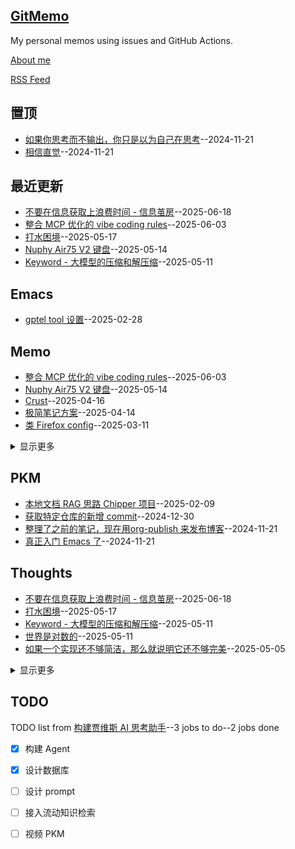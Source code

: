 ## [GitMemo](https://vandeefeng.github.io/gitmemo/)
My personal memos using issues and GitHub Actions.

[About me](https://github.com/VandeeFeng/gitmemo/issues/12)

[RSS Feed](https://raw.githubusercontent.com/VandeeFeng/gitmemo/main/feed.xml)

## 置顶
- [如果你思考而不输出，你只是以为自己在思考](https://github.com/VandeeFeng/gitmemo/issues/7)--2024-11-21
- [相信直觉](https://github.com/VandeeFeng/gitmemo/issues/2)--2024-11-21
## 最近更新
- [不要在信息获取上浪费时间 - 信息茧房](https://github.com/VandeeFeng/gitmemo/issues/60)--2025-06-18
- [整合 MCP 优化的 vibe coding rules](https://github.com/VandeeFeng/gitmemo/issues/59)--2025-06-03
- [打水困境](https://github.com/VandeeFeng/gitmemo/issues/58)--2025-05-17
- [Nuphy Air75 V2 键盘](https://github.com/VandeeFeng/gitmemo/issues/57)--2025-05-14
- [Keyword - 大模型的压缩和解压缩](https://github.com/VandeeFeng/gitmemo/issues/56)--2025-05-11
## Emacs

- [gptel tool 设置](https://github.com/VandeeFeng/gitmemo/issues/44)--2025-02-28
## Memo

- [整合 MCP 优化的 vibe coding rules](https://github.com/VandeeFeng/gitmemo/issues/59)--2025-06-03
- [Nuphy Air75 V2 键盘](https://github.com/VandeeFeng/gitmemo/issues/57)--2025-05-14
- [Crust](https://github.com/VandeeFeng/gitmemo/issues/52)--2025-04-16
- [极简笔记方案](https://github.com/VandeeFeng/gitmemo/issues/51)--2025-04-14
- [类 Firefox config](https://github.com/VandeeFeng/gitmemo/issues/47)--2025-03-11
<details><summary>显示更多</summary>

- [又突然想学数学了](https://github.com/VandeeFeng/gitmemo/issues/46)--2025-03-11
- [gptel tool 设置](https://github.com/VandeeFeng/gitmemo/issues/44)--2025-02-28
- [Cloudflare R2  图床防爬](https://github.com/VandeeFeng/gitmemo/issues/42)--2025-02-27
- [非必要别更新！！！](https://github.com/VandeeFeng/gitmemo/issues/41)--2025-02-25
- [现在的信息太无聊了](https://github.com/VandeeFeng/gitmemo/issues/40)--2025-02-25
- [Gemini 的 personality 也挺好玩的](https://github.com/VandeeFeng/gitmemo/issues/39)--2025-02-19
- [记录我第一个被采纳的 issue](https://github.com/VandeeFeng/gitmemo/issues/38)--2025-02-15
- [泡泡就是这么吹起来的](https://github.com/VandeeFeng/gitmemo/issues/36)--2025-02-10
- [个人摄影网站搞定](https://github.com/VandeeFeng/gitmemo/issues/31)--2025-01-08
- [好东西越来越难被看到了](https://github.com/VandeeFeng/gitmemo/issues/30)--2025-01-05
- [Rime 启用语言模型之后更智能了！](https://github.com/VandeeFeng/gitmemo/issues/27)--2024-12-21
- [Gemini 2.0 挺强的](https://github.com/VandeeFeng/gitmemo/issues/25)--2024-12-15
- [流动知识检索的构建要抓紧了](https://github.com/VandeeFeng/gitmemo/issues/19)--2024-12-05
- [刚搞定 GitMemo，VPS 又好了？🤣](https://github.com/VandeeFeng/gitmemo/issues/16)--2024-11-30
- [糊了个页面来配合 gitmemo](https://github.com/VandeeFeng/gitmemo/issues/14)--2024-11-28
- [糊了个 Dream Journal 来记录梦境](https://github.com/VandeeFeng/gitmemo/issues/13)--2024-11-26
- [从 Memos 转移到GitHub](https://github.com/VandeeFeng/gitmemo/issues/11)--2024-11-21
</details>

## PKM

- [本地文档 RAG 思路 Chipper 项目](https://github.com/VandeeFeng/gitmemo/issues/35)--2025-02-09
- [获取特定仓库的新增 commit](https://github.com/VandeeFeng/gitmemo/issues/28)--2024-12-30
- [整理了之前的笔记，现在用org-publish 来发布博客](https://github.com/VandeeFeng/gitmemo/issues/10)--2024-11-21
- [真正入门 Emacs 了](https://github.com/VandeeFeng/gitmemo/issues/4)--2024-11-21
## Thoughts

- [不要在信息获取上浪费时间 - 信息茧房](https://github.com/VandeeFeng/gitmemo/issues/60)--2025-06-18
- [打水困境](https://github.com/VandeeFeng/gitmemo/issues/58)--2025-05-17
- [Keyword - 大模型的压缩和解压缩](https://github.com/VandeeFeng/gitmemo/issues/56)--2025-05-11
- [世界是对数的](https://github.com/VandeeFeng/gitmemo/issues/55)--2025-05-11
- [如果一个实现还不够简洁，那么就说明它还不够完美](https://github.com/VandeeFeng/gitmemo/issues/54)--2025-05-05
<details><summary>显示更多</summary>

- [我们的思考依靠共鸣，而非演绎](https://github.com/VandeeFeng/gitmemo/issues/53)--2025-04-22
- [不太看好 MCP](https://github.com/VandeeFeng/gitmemo/issues/50)--2025-04-14
- [自我效能](https://github.com/VandeeFeng/gitmemo/issues/49)--2025-04-08
- [技术入侵 or 技术平权？](https://github.com/VandeeFeng/gitmemo/issues/48)--2025-03-21
- [又突然想学数学了](https://github.com/VandeeFeng/gitmemo/issues/46)--2025-03-11
- [Agents 的局限来自模型本身](https://github.com/VandeeFeng/gitmemo/issues/45)--2025-03-11
- [所谓反抗到底是在反抗什么？](https://github.com/VandeeFeng/gitmemo/issues/43)--2025-02-27
- [现在的信息太无聊了](https://github.com/VandeeFeng/gitmemo/issues/40)--2025-02-25
- [认知偏差1](https://github.com/VandeeFeng/gitmemo/issues/37)--2025-02-10
- [热情的扩散](https://github.com/VandeeFeng/gitmemo/issues/34)--2025-01-29
- [慢下来的能力，坚持自己的判断](https://github.com/VandeeFeng/gitmemo/issues/33)--2025-01-23
- [映射信息 from people](https://github.com/VandeeFeng/gitmemo/issues/32)--2025-01-16
- [好东西越来越难被看到了](https://github.com/VandeeFeng/gitmemo/issues/30)--2025-01-05
- [搜索、整合、分析信息的能力，会变得越来越重要](https://github.com/VandeeFeng/gitmemo/issues/29)--2025-01-04
- [在知识之间、AI 之间创造 connection](https://github.com/VandeeFeng/gitmemo/issues/26)--2024-12-18
- [现象很容易被当作是本质](https://github.com/VandeeFeng/gitmemo/issues/24)--2024-12-12
- [没有什么正好，数据检索和专注](https://github.com/VandeeFeng/gitmemo/issues/23)--2024-12-11
- [AI 交互的隐性成本](https://github.com/VandeeFeng/gitmemo/issues/21)--2024-12-08
- [失败就像误差一样是不可避免的常态](https://github.com/VandeeFeng/gitmemo/issues/20)--2024-12-06
- [强迫输出与渐进式迭代](https://github.com/VandeeFeng/gitmemo/issues/17)--2024-11-30
- [《智人之上》](https://github.com/VandeeFeng/gitmemo/issues/8)--2024-11-21
- [如果你思考而不输出，你只是以为自己在思考](https://github.com/VandeeFeng/gitmemo/issues/7)--2024-11-21
- [没有记录就没有发生，而记录本身已经是一种反抗](https://github.com/VandeeFeng/gitmemo/issues/6)--2024-11-21
- [极致的压缩](https://github.com/VandeeFeng/gitmemo/issues/5)--2024-11-21
- [AI 融入思考流程](https://github.com/VandeeFeng/gitmemo/issues/3)--2024-11-21
</details>

## TODO
TODO list from [构建贾维斯 AI 思考助手](https://github.com/VandeeFeng/gitmemo/issues/22)--3 jobs to do--2 jobs done
- [x] 构建 Agent
- [x] 设计数据库
- [ ] 设计 prompt
- [ ] 接入流动知识检索
- [ ] 视频 PKM

